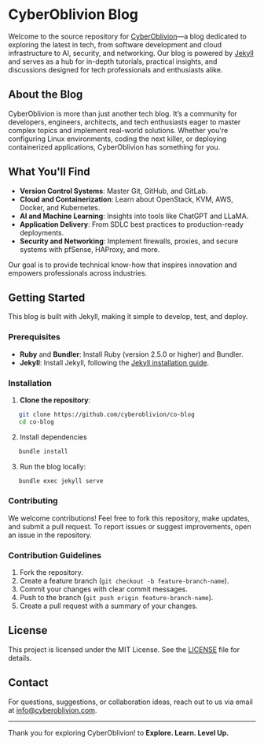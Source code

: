 # CyberOblivion Blog

Welcome to the source repository for [CyberOblivion](https://blog.cyberoblivion.com)—a blog dedicated to exploring the latest in tech, from software development and cloud infrastructure to AI, security, and networking. Our blog is powered by [Jekyll](https://jekyllrb.com/) and serves as a hub for in-depth tutorials, practical insights, and discussions designed for tech professionals and enthusiasts alike.

## About the Blog

CyberOblivion is more than just another tech blog. It’s a community for developers, engineers, architects, and tech enthusiasts eager to master complex topics and implement real-world solutions. Whether you're configuring Linux environments, coding the next killer, or deploying containerized applications, CyberOblivion has something for you.

## What You'll Find

- **Version Control Systems**: Master Git, GitHub, and GitLab.
- **Cloud and Containerization**: Learn about OpenStack, KVM, AWS, Docker, and Kubernetes.
- **AI and Machine Learning**: Insights into tools like ChatGPT and LLaMA.
- **Application Delivery**: From SDLC best practices to production-ready deployments.
- **Security and Networking**: Implement firewalls, proxies, and secure systems with pfSense, HAProxy, and more.

Our goal is to provide technical know-how that inspires innovation and empowers professionals across industries.

## Getting Started

This blog is built with Jekyll, making it simple to develop, test, and deploy.

### Prerequisites

- **Ruby** and **Bundler**: Install Ruby (version 2.5.0 or higher) and Bundler.
- **Jekyll**: Install Jekyll, following the [Jekyll installation guide](https://jekyllrb.com/docs/installation/).

### Installation

1. **Clone the repository**:
```bash
   git clone https://github.com/cyberoblivion/co-blog
   cd co-blog
```
2. Install dependencies
```bash
   bundle install
```
3. Run the blog locally:
```bash
   bundle exec jekyll serve
```

### Contributing
We welcome contributions! Feel free to fork this repository, make updates, and submit a pull request. To report issues or suggest improvements, open an issue in the repository.

### Contribution Guidelines

1. Fork the repository.
2. Create a feature branch (`git checkout -b feature-branch-name`).
3. Commit your changes with clear commit messages.
4. Push to the branch (`git push origin feature-branch-name`).
5. Create a pull request with a summary of your changes.

## License

This project is licensed under the MIT License. See the [LICENSE](LICENSE.md) file for details.

## Contact

For questions, suggestions, or collaboration ideas, reach out to us via email at [info@cyberoblivion.com](mailto:info@cyberoblivion.com).

---

Thank you for exploring CyberOblivion! to **Explore. Learn. Level Up.**
